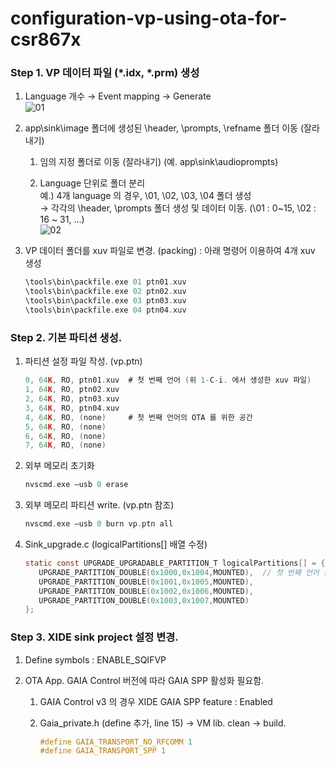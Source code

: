 # configuration-vp-using-ota-for-csr867x

### Step 1. VP 데이터 파일 (\*.idx, \*.prm) 생성
1. Language 개수 → Event mapping → Generate  
![01](https://user-images.githubusercontent.com/26864945/55311980-5854da80-549f-11e9-9773-55d2b6e4e1a4.PNG)

1. app\sink\image 폴더에 생성된 \header, \prompts, \refname 폴더 이동 (잘라내기)
   1. 임의 지정 폴더로 이동 (잘라내기) (예. app\sink\audioprompts)
   
   1. Language 단위로 폴더 분리   
      예.) 4개 language 의 경우, \01, \02, \03, \04 폴더 생성  
      → 각각의 \header, \prompts 폴더 생성 및 데이터 이동. (\01 : 0~15, \02 : 16 ~ 31, …)  
      ![02](https://user-images.githubusercontent.com/26864945/55312009-67d42380-549f-11e9-8325-9265c007c2ad.PNG)

1. VP 데이터 폴더를 xuv 파일로 변경. (packing) : 아래 명령어 이용하여 4개 xuv 생성
   ```c
   \tools\bin\packfile.exe 01 ptn01.xuv
   \tools\bin\packfile.exe 02 ptn02.xuv
   \tools\bin\packfile.exe 03 ptn03.xuv
   \tools\bin\packfile.exe 04 ptn04.xuv
   ```

### Step 2. 기본 파티션 생성.
1. 파티션 설정 파일 작성. (vp.ptn)
   ```c
   0, 64K, RO, ptn01.xuv  # 첫 번째 언어 (위 1-C-i. 에서 생성한 xuv 파일)
   1, 64K, RO, ptn02.xuv
   2, 64K, RO, ptn03.xuv
   3, 64K, RO, ptn04.xuv
   4, 64K, RO, (none)     # 첫 번째 언어의 OTA 를 위한 공간
   5, 64K, RO, (none)
   6, 64K, RO, (none)
   7, 64K, RO, (none)
   ```

1. 외부 메모리 초기화
   ```c
   nvscmd.exe –usb 0 erase
   ```

1. 외부 메모리 파티션 write. (vp.ptn 참조)
   ```c
   nvscmd.exe –usb 0 burn vp.ptn all
   ```

1. Sink_upgrade.c (logicalPartitions[] 배열 수정)
   ```c
   static const UPGRADE_UPGRADABLE_PARTITION_T logicalPartitions[] = {
      UPGRADE_PARTITION_DOUBLE(0x1000,0x1004,MOUNTED),  // 첫 번째 언어 공간
      UPGRADE_PARTITION_DOUBLE(0x1001,0x1005,MOUNTED),
      UPGRADE_PARTITION_DOUBLE(0x1002,0x1006,MOUNTED),
      UPGRADE_PARTITION_DOUBLE(0x1003,0x1007,MOUNTED)
   };
   ```

### Step 3. XIDE sink project 설정 변경.
1. Define symbols : ENABLE_SQIFVP

1. OTA App. GAIA Control 버전에 따라 GAIA SPP 활성화 필요함.

   1. GAIA Control v3 의 경우 XIDE GAIA SPP feature : Enabled
   
   1. Gaia_private.h (define 추가, line 15) → VM lib. clean → build.
      ```c
      #define GAIA_TRANSPORT_NO_RFCOMM 1
      #define GAIA_TRANSPORT_SPP 1
      ```
      
